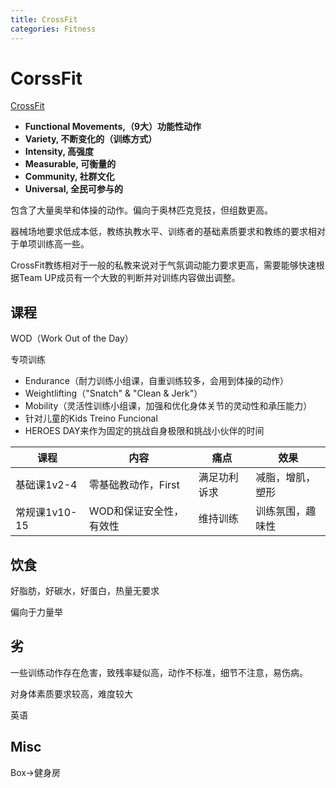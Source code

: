 ```yaml
---
title: CrossFit
categories: Fitness
---
```


# CorssFit

[CrossFit](https://www.crossfit.com/)

- **Functional Movements,（9大）功能性动作**
- **Variety, 不断变化的（训练方式）**
- **Intensity, 高强度**
- **Measurable, 可衡量的**
- **Community, 社群文化**
- **Universal, 全民可参与的**

包含了大量奥举和体操的动作。偏向于奥林匹克竞技，但组数更高。

器械场地要求低成本低，教练执教水平、训练者的基础素质要求和教练的要求相对于单项训练高一些。

CrossFit教练相对于一般的私教来说对于气氛调动能力要求更高，需要能够快速根据Team UP成员有一个大致的判断并对训练内容做出调整。

## 课程

WOD（Work Out of the Day）

专项训练

- Endurance（耐力训练小组课，自重训练较多，会用到体操的动作）
- Weightlifting（"Snatch" & "Clean & Jerk"）
- Mobility（灵活性训练小组课，加强和优化身体关节的灵动性和承压能力）
- 针对儿童的Kids Treino Funcional
- HEROES DAY来作为固定的挑战自身极限和挑战小伙伴的时间

| 课程          | 内容                    | 痛点         | 效果             |
| ------------- | ----------------------- | ------------ | ---------------- |
| 基础课1v2-4   | 零基础教动作，First     | 满足功利诉求 | 减脂，增肌，塑形 |
| 常规课1v10-15 | WOD和保证安全性，有效性 | 维持训练     | 训练氛围，趣味性 |



## 饮食

好脂肪，好碳水，好蛋白，热量无要求

偏向于力量举

## 劣

一些训练动作存在危害，致残率疑似高，动作不标准，细节不注意，易伤病。

对身体素质要求较高，难度较大

英语

## Misc

Box->健身房